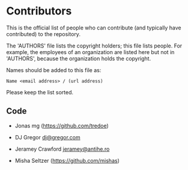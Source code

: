 # Contributors

This is the official list of people who can contribute (and typically
have contributed) to the repository.

The 'AUTHORS' file lists the copyright holders; this file lists people. For
example, the employees of an organization are listed here but not in 'AUTHORS',
because the organization holds the copyright.

Names should be added to this file as:

    Name <email address> / (url address)

Please keep the list sorted.

## Code

* Jonas mg (https://github.com/tredoe)

* DJ Gregor <dj@gregor.com>
* Jeramey Crawford <jeramey@antihe.ro>
* Misha Seltzer (https://github.com/mishas)
